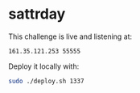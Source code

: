 # sattrday

This challenge is live and listening at:

```
161.35.121.253 55555
```

Deploy it locally with:

```sh
sudo ./deploy.sh 1337
```
